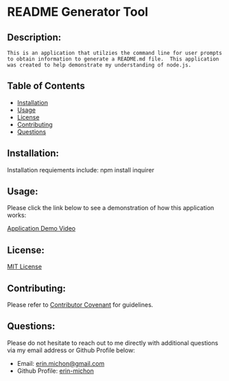 # README Generator Tool
  
  ## Description:
    This is an application that utilzies the command line for user prompts to obtain information to generate a README.md file.  This application was created to help demonstrate my understanding of node.js.

  ## Table of Contents

  * [Installation](#installation)
  * [Usage](#usage)
  * [License](#license)
  * [Contributing](#contributing)
  * [Questions](#questions)

  ## Installation:
  Installation requiements include:
  npm install inquirer

  ## Usage:
  Please click the link below to see a demonstration of how this application works:

  [Application Demo Video](https://watch.screencastify.com/v/7Z2fnaFxiIT2CpWboGaq)
  

  ## License:
  [MIT License](https://choosealicense.com/licenses/mit/)

  ## Contributing:
  Please refer to [Contributor Covenant](https://www.contributor-covenant.org/) for guidelines.

  ## Questions:
  Please do not hesitate to reach out to me directly with additional questions via my email address or Github Profile below:
  
  * Email: [erin.michon@gmail.com](mailto:alsdkfj) 
  * Github Profile: [erin-michon](https://github.com/aslkdjf)
  
  